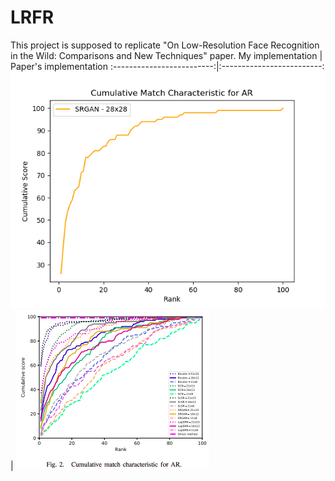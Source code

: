 # LRFR
This project is supposed to replicate "On Low-Resolution Face Recognition in the Wild: Comparisons and New Techniques" paper.
My implementation             |  Paper's implementation
:-------------------------:|:-------------------------:
![srgan](https://github.com/nikiibayat/LRFR/blob/master/ScoreRanksAR.png?raw=true)  |  ![LRFR](https://github.com/nikiibayat/LRFR/blob/master/LRFR_Paper.png?raw=true)
